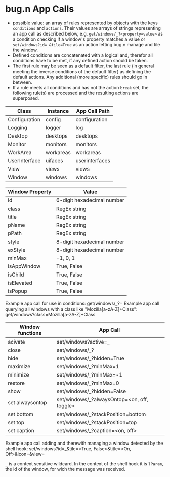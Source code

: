 # bug.n App Calls

* possible value: an array of rules represented by objects with the keys `conditions` and `actions`. Their values are arrays of strings representing an app call as described below, e.g. `get/windows/_?<property=value>` as a condition checking if a window's property matches a value or `set/windows?id=_&tile=True` as an action letting bug.n manage and tile the window.
* Defined conditions are concatenated with a logical and, therefor all conditions have to be met, if any defined action should be taken.
* The first rule may be seen as a default filter, the last rule (in general meeting the inverse conditions of the default filter) as defining the default actions. Any additional (more specific) rules should go in between.
* If a rule meets all conditions and has not the action `break` set, the following rule(s) are processed and the resulting actions are superposed.

| Class         | Instance  | App Call Path  |
| ------------- | --------- | -------------- |
| Configuration | config    | configuration  |
| Logging       | logger    | log            |
| Desktop       | desktops  | desktops       |
| Monitor       | monitors  | monitors       |
| WorkArea      | workareas | workareas      |
| UserInterface | uifaces   | userinterfaces |
| View          | views     | views          |
| Window        | windows   | windows        |

| Window Property | Value                      |
| --------------- | -------------------------- |
| id              | 6-digit hexadecimal number |
| class           | RegEx string               |
| title           | RegEx string               |
| pName           | RegEx string               |
| pPath           | RegEx string               |
| style           | 8-digit hexadecimal number |
| exStyle         | 8-digit hexadecimal number |
| minMax          | -1, 0, 1                   |
| isAppWindow     | True, False                |
| isChild         | True, False                |
| isElevated      | True, False                |
| isPopup         | True, False                |

Example app call for use in conditions: get/windows/_?<property>=<value>
Example app call querying all windows with a class like "Mozilla[a-zA-Z]+Class": get/windows?class=Mozilla[a-zA-Z]+Class

| Window functions | App Call                                    |
| ---------------- | ------------------------------------------- |
| acivate          | set/windows?active=_                        |
| close            | set/windows/_?                              |
| hide             | set/windows/_?hidden=True                   |
| maximize         | set/windows/_?minMax=1                      |
| minimize         | set/windows/_?minMax=-1                     |
| restore          | set/windows/_?minMax=0                      |
| show             | set/windows/_?hidden=False                  |
| set alwaysontop  | set/windows/_?alwaysOntop=<on, off, toggle> |
| set bottom       | set/windows/_?stackPosition=bottom          |
| set top          | set/windows/_?stackPosition=top             |
| set caption      | set/windows/_?caption=<on, off>             |

Example app call adding and therewith managing a window detected by the shell hook:
set/windows?id=_&tile=<True, False>&title=<On, Off>&icon=<string>&view=<integer>

`_` is a context sensitive wildcard. In the context of the shell hook it is `lParam`, the id of the window, for wich the message was received.
